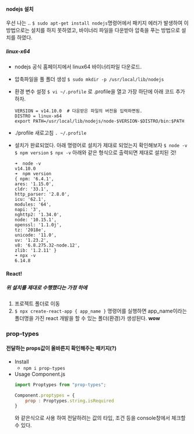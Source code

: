 #### nodejs 설치 
우선 나는 .. `$ sudo apt-get install nodejs`명령어에서 패키지 에러가 발생하여 이 방법으로는 설치를 하지 못하였고, 바이너리 파일을 다운받아 압축을 푸는 방법으로 설치를 하였다.
##### linux-x64
- nodejs 공식 홈페이지에서 linux64 바이너리파일 다운로드.
- 압축파일을 풀 폴더 생성
	`$ sudo mkdir -p /usr/local/lib/nodejs`
	
- 환경 변수 설정
	`$ vi ~/.profile` 로 .profile을 열고 가장 하단에 아래 코드 추가하자.
	```
	VERSION = v14.10.0  # 다운받은 파일의 버전을 입력하면됨.
	DISTRO = linux-x64
	export PATH=/usr/local/lib/nodejs/node-$VERSION-$DISTRO/bin:$PATH
	```
- ./profile 새로고침
	`. ~/.profile`
- 설치가 완료되었다. 아래 명령어로 설치가 제대로 되었는지 확인해보자
	`$ node -v`
	`$ npm version`
	`$ npx -v`
	아래와 같은 형식으로 출력되면 제대로 설치된 것!
	```
	➜  node -v
	v14.10.0
	➜  npm version
	{ npm: '6.4.1',
	ares: '1.15.0',
	cldr: '33.1',
	http_parser: '2.8.0',
	icu: '62.1',
	modules: '64',
	napi: '3',
	nghttp2: '1.34.0',
	node: '10.15.1',
	openssl: '1.1.0j',
	tz: '2018e',
	unicode: '11.0',
	uv: '1.23.2',
	v8: '6.8.275.32-node.12',
	zlib: '1.2.11' }
	➜ npx -v
	6.14.8
	```

#### React!
##### 위 설치를 제대로 수행했다는 가정 하에 
1. 프로젝트 폴더로 이동
2. `$ npx create-react-app { app_name }` 명령어를 실행하면 app_name이라는 폴더명을 가진 react 개발을 할 수 있는 폴더(환경)가 생성된다. **wow**<br>


### prop-types
#### 전달하는 props값이 올바른지 확인해주는 패키지(?)
- Install
	- `npm i prop-types` 
- Usage
	Component.js<br>
	``` javascript
	import Proptypes from "prop-types";
	
	Component.proptypes = {
		prop : Proptypes.string.isRequired
	}
	```
	와 같은식으로 사용 하여 전달하려는 값의 타입, 조건 등을 console창에서 체크할 수 있다.



